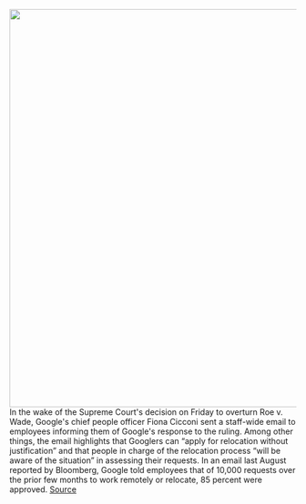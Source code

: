 <img src='https://cdn.vox-cdn.com/thumbor/OPvDSxm9Npubtdux2BEiWxWVHb0=/0x0:2040x1360/1200x800/filters:focal(857x517:1183x843)/cdn.vox-cdn.com/uploads/chorus_image/image/71014217/acastro_170808_1777_google_logo_03.0.jpg' width='700px' /><br/>
In the wake of the Supreme Court's decision on Friday to overturn Roe v. Wade, Google's chief people officer Fiona Cicconi sent a staff-wide email to employees informing them of Google's response to the ruling. Among other things, the email highlights that Googlers can “apply for relocation without justification” and that people in charge of the relocation process “will be aware of the situation” in assessing their requests. In an email last August reported by Bloomberg, Google told employees that of 10,000 requests over the prior few months to work remotely or relocate, 85 percent were approved.
<a href='https://www.theverge.com/2022/6/24/23182288/google-letter-email-employees-roe-v-wade-decision'> Source <a/>